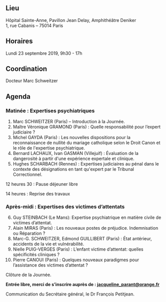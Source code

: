 ## Lieu
Hôpital Sainte-Anne, Pavillon Jean Delay, Amphithéâtre Deniker    
1, rue Cabanis – 75014 Paris

## Horaires
Lundi 23 septembre 2019, 9h30 - 17h

## Coordination
Docteur Marc Schweitzer

## Agenda

### Matinée : Expertises psychiatriques

1. Marc SCHWEITZER (Paris) – Introduction à la Journée.
2. Maître Véronique GRAMOND (Paris) : Quelle responsabilité pour l’expert judiciaire ?
3. Michel GAYDA (Paris) : Les nouvelles dispositions pour la reconnaissance de nullité du mariage catholique selon le Droit Canon et le rôle de l'expertise psychiatrique.
4. Bernard LACHAUX, Ivan GASMAN (Villejuif) : Évaluation de la dangerosité à partir d'une expérience expertale et clinique.
5. Hughes SCHARBACH (Rennes) : Expertises judiciaires au pénal dans le contexte des désignations en tant qu'expert par le Tribunal Correctionnel.

12 heures 30 : Pause déjeuner libre

14 heures : Reprise des travaux

### Après-midi : Expertises des victimes d’attentats

6. Guy STEINBACH (Le Mans): Expertise psychiatrique en matière civile de victimes d’attentat.
7. Alain MIRAS (Paris) : Les nouveaux postes de préjudice. Indemnisation ou Réparation ?
8. Marc-G. SCHWEITZER, Edmond GUILLIBERT (Paris) : État antérieur, accidents de la vie et vulnérabilité.
9. Nielle PUIG-VERGES (Paris) : L’enfant victime d’attentat: quelles spécificités cliniques ?
10. Pierre CANOUI (Paris) : Quelques nouveaux paradigmes pour l’assistance des victimes d’attentat ?

Clôture de la Journée.

**Entrée libre, merci de s’inscrire auprès de : jacqueline_parant@orange.fr**

Communication du Secrétaire général, le Dr François Petitjean.
